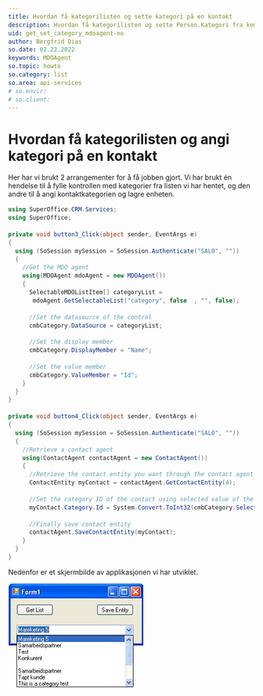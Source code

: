 ```yaml
---
title: Hvordan få kategorilisten og sette kategori på en kontakt
description: Hvordan få kategorilisten og sette Person.Kategori fra kombinasjonsboksen
uid: get_set_category_mdoagent-no
author: Bergfrid Dias
so.date: 02.22.2022
keywords: MDOAgent
so.topic: howto
so.category: list
so.area: api-services
# so.envir:
# so.client:
---
```


# Hvordan få kategorilisten og angi kategori på en kontakt

Her har vi brukt 2 arrangementer for å få jobben gjort. Vi har brukt én hendelse til å fylle kontrollen med kategorier fra listen vi har hentet, og den andre til å angi kontaktkategorien og lagre enheten.

```csharp
using SuperOffice.CRM.Services;
using SuperOffice;

private void button3_Click(object sender, EventArgs e)
{
  using (SoSession mySession = SoSession.Authenticate("SAL0", ""))
  {
    //Get the MDO agent
    using(MDOAgent mdoAgent = new MDOAgent())
    {
      SelectableMDOListItem[] categoryList =
       mdoAgent.GetSelectableList("category", false  , "", false);

      //Set the datasource of the control
      cmbCategory.DataSource = categoryList;

      //Set the display member
      cmbCategory.DisplayMember = "Name";

      //Set the value member
      cmbCategory.ValueMember = "Id";
    }
  }
}

private void button4_Click(object sender, EventArgs e)
{
  using (SoSession mySession = SoSession.Authenticate("SAL0", ""))
  {
    //Retrieve a contact agent
    using(ContactAgent contactAgent = new ContactAgent())
    {
      //Retrieve the contact entity you want through the contact agent
      ContactEntity myContact = contactAgent.GetContactEntity(4);

      //Set the category ID of the contact using selected value of the combo box control
      myContact.Category.Id = System.Convert.ToInt32(cmbCategory.SelectedValue);

      //Finally save contact entity
      contactAgent.SaveContactEntity(myContact);
    }
  }
}
```

Nedenfor er et skjermbilde av applikasjonen vi har utviklet.

![01 -skjermbilde][img1]

<!-- Referenced images -->
[img1]: media/image001.jpg
